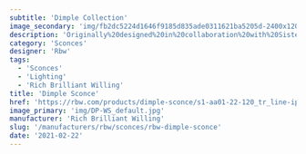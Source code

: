 ```yaml
---
subtitle: 'Dimple Collection'
image_secondary: 'img/fb2dc5224d1646f9185d835ade0311621ba5205d-2400x1200.png'
description: 'Originally%20designed%20in%20collaboration%20with%20Sister%20City%2C%20Dimple%20is%20a%20compact%20and%20dimmable%2C%20flush-mounted%20sconce%20that%20casts%20a%20diffuse%20and%20soft%2C%20atmospheric%20light.%20It%20is%20cheekily%20named%20for%20the%20thick%2C%20domed%20circular%20diffuser%20embedded%20into%20its%20front%20face.'
category: 'Sconces'
designer: 'Rbw'
tags:
  - 'Sconces'
  - 'Lighting'
  - 'Rich Brilliant Willing'
title: 'Dimple Sconce'
href: 'https://rbw.com/products/dimple-sconce/s1-aa01-22-120_tr_line-ip20'
image_primary: 'img/DP-WS_default.jpg'
manufacturer: 'Rich Brilliant Willing'
slug: '/manufacturers/rbw/sconces/rbw-dimple-sconce'
date: '2021-02-22'
---
```


